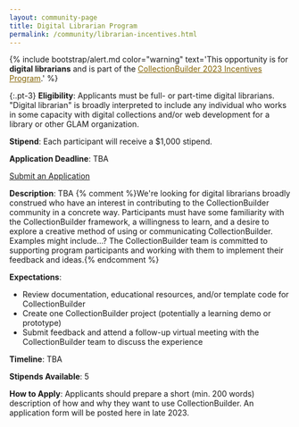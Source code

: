 ```yaml
---
layout: community-page
title: Digital Librarian Program
permalink: /community/librarian-incentives.html
---
```


{% include bootstrap/alert.md color="warning" text='This opportunity is for <strong>digital librarians</strong> and is part of the <a href="funded-opportunities/" class="font-weight-bold" style="color: #856404;">CollectionBuilder 2023 Incentives Program</a>.' %}

{:.pt-3}
**Eligibility**: Applicants must be full- or part-time digital librarians. "Digital librarian" is broadly interpreted to include any individual who works in some capacity with digital collections and/or web development for a library or other GLAM organization.

**Stipend**: Each participant will receive a $1,000 stipend.

**Application Deadline**: TBA

<div class="text-center">
    <a href="#" class="btn btn-info btn-lg mb-4 mx-1 disabled" aria-disabled="true"><span class="fas fa-edit"></span> Submit an Application</a>
</div>

**Description**: TBA {% comment %}We're looking for digital librarians broadly construed who have an interest in contributing to the CollectionBuilder community in a concrete way. Participants must have some familiarity with the CollectionBuilder framework, a willingness to learn, and a desire to explore a creative method of using or communicating CollectionBuilder. Examples might include...? The CollectionBuilder team is committed to supporting program participants and working with them to implement their feedback and ideas.{% endcomment %}

**Expectations**:
- Review documentation, educational resources, and/or template code for CollectionBuilder
- Create one CollectionBuilder project (potentially a learning demo or prototype)
- Submit feedback and attend a follow-up virtual meeting with the CollectionBuilder team to discuss the experience

**Timeline**: TBA

**Stipends Available**: 5

**How to Apply**: Applicants should prepare a short (min. 200 words) description of how and why they want to use CollectionBuilder. An application form will be posted here in late 2023.
